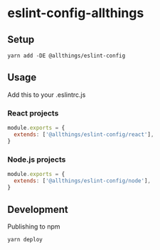# eslint-config-allthings


## Setup

```shell
yarn add -DE @allthings/eslint-config
```

## Usage

Add this to your .eslintrc.js

### React projects

```js
module.exports = {
  extends: ['@allthings/eslint-config/react'],
}
```

### Node.js projects

```js
module.exports = {
  extends: ['@allthings/eslint-config/node'],
}
```

## Development

Publishing to npm

```shell
yarn deploy
```
